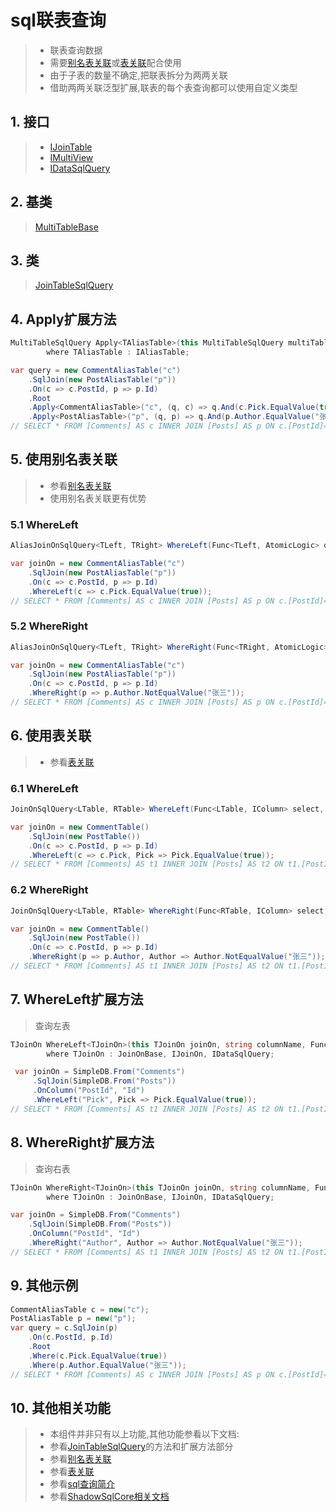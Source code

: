 # sql联表查询
>* 联表查询数据
>* 需要[别名表关联](./aliasjoinon.md)或[表关联](./joinon.md)配合使用
>* 由于子表的数量不确定,把联表拆分为两两关联
>* 借助两两关联泛型扩展,联表的每个表查询都可以使用自定义类型

## 1. 接口
>* [IJoinTable](xref:ShadowSql.Identifiers.IJoinTable)
>* [IMultiView](xref:ShadowSql.Identifiers.IMultiView)
>* [IDataSqlQuery](xref:ShadowSql.Queries.IDataSqlQuery)

## 2. 基类
>[MultiTableBase](xref:ShadowSql.Join.MultiTableBase)

## 3. 类
>[JoinTableSqlQuery](xref:ShadowSql.Join.JoinTableSqlQuery)

## 4. Apply扩展方法
```csharp
MultiTableSqlQuery Apply<TAliasTable>(this MultiTableSqlQuery multiTable, string tableName, Func<SqlQuery, TAliasTable, SqlQuery> query)
        where TAliasTable : IAliasTable;
```
```csharp
var query = new CommentAliasTable("c")
    .SqlJoin(new PostAliasTable("p"))
    .On(c => c.PostId, p => p.Id)
    .Root
    .Apply<CommentAliasTable>("c", (q, c) => q.And(c.Pick.EqualValue(true)))
    .Apply<PostAliasTable>("p", (q, p) => q.And(p.Author.EqualValue("张三")));
// SELECT * FROM [Comments] AS c INNER JOIN [Posts] AS p ON c.[PostId]=p.[Id] WHERE c.[Pick]=1 AND p.[Author]='张三'
```

## 5. 使用别名表关联
>* 参看[别名表关联](./aliasjoinon.md)
>* 使用别名表关联更有优势
### 5.1 WhereLeft
```csharp
AliasJoinOnSqlQuery<TLeft, TRight> WhereLeft(Func<TLeft, AtomicLogic> query);
```
```csharp
var joinOn = new CommentAliasTable("c")
    .SqlJoin(new PostAliasTable("p"))
    .On(c => c.PostId, p => p.Id)
    .WhereLeft(c => c.Pick.EqualValue(true));
// SELECT * FROM [Comments] AS c INNER JOIN [Posts] AS p ON c.[PostId]=p.[Id] WHERE c.[Pick]=1
```

### 5.2 WhereRight
```csharp
AliasJoinOnSqlQuery<TLeft, TRight> WhereRight(Func<TRight, AtomicLogic> query);
```
```csharp
var joinOn = new CommentAliasTable("c")
    .SqlJoin(new PostAliasTable("p"))
    .On(c => c.PostId, p => p.Id)
    .WhereRight(p => p.Author.NotEqualValue("张三"));
// SELECT * FROM [Comments] AS c INNER JOIN [Posts] AS p ON c.[PostId]=p.[Id] WHERE p.[Author]<>'张三'
```

## 6. 使用表关联
>* 参看[表关联](./joinon.md)
### 6.1 WhereLeft
```csharp
JoinOnSqlQuery<LTable, RTable> WhereLeft(Func<LTable, IColumn> select, Func<IColumn, AtomicLogic> query);
```
```csharp
var joinOn = new CommentTable()
    .SqlJoin(new PostTable())
    .On(c => c.PostId, p => p.Id)
    .WhereLeft(c => c.Pick, Pick => Pick.EqualValue(true));
// SELECT * FROM [Comments] AS t1 INNER JOIN [Posts] AS t2 ON t1.[PostId]=t2.[Id] WHERE t1.[Pick]=1
```

### 6.2 WhereRight
```csharp
JoinOnSqlQuery<LTable, RTable> WhereRight(Func<RTable, IColumn> select, Func<IColumn, AtomicLogic> query);
```
```csharp
var joinOn = new CommentTable()
    .SqlJoin(new PostTable())
    .On(c => c.PostId, p => p.Id)
    .WhereRight(p => p.Author, Author => Author.NotEqualValue("张三"));
// SELECT * FROM [Comments] AS t1 INNER JOIN [Posts] AS t2 ON t1.[PostId]=t2.[Id] WHERE t2.[Author]<>'张三'
```

## 7. WhereLeft扩展方法
>查询左表
```csharp
TJoinOn WhereLeft<TJoinOn>(this TJoinOn joinOn, string columnName, Func<ICompareView, AtomicLogic> query)
        where TJoinOn : JoinOnBase, IJoinOn, IDataSqlQuery;
```
```csharp
 var joinOn = SimpleDB.From("Comments")
     .SqlJoin(SimpleDB.From("Posts"))
     .OnColumn("PostId", "Id")
     .WhereLeft("Pick", Pick => Pick.EqualValue(true));
// SELECT * FROM [Comments] AS t1 INNER JOIN [Posts] AS t2 ON t1.[PostId]=t2.[Id] WHERE t1.[Pick]=1
```

## 8. WhereRight扩展方法
>查询右表
```csharp
TJoinOn WhereRight<TJoinOn>(this TJoinOn joinOn, string columnName, Func<ICompareView, AtomicLogic> query)
        where TJoinOn : JoinOnBase, IJoinOn, IDataSqlQuery;
```
```csharp
var joinOn = SimpleDB.From("Comments")
    .SqlJoin(SimpleDB.From("Posts"))
    .OnColumn("PostId", "Id")
    .WhereRight("Author", Author => Author.NotEqualValue("张三"));
// SELECT * FROM [Comments] AS t1 INNER JOIN [Posts] AS t2 ON t1.[PostId]=t2.[Id] WHERE t1.[Pick]=1
```

## 9. 其他示例
```csharp
CommentAliasTable c = new("c");
PostAliasTable p = new("p");
var query = c.SqlJoin(p)
    .On(c.PostId, p.Id)
    .Root
    .Where(c.Pick.EqualValue(true))
    .Where(p.Author.EqualValue("张三"));
// SELECT * FROM [Comments] AS c INNER JOIN [Posts] AS p ON c.[PostId]=p.[Id] WHERE c.[Pick]=1 AND p.[Author]='张三'
```

## 10. 其他相关功能
>* 本组件并非只有以上功能,其他功能参看以下文档:
>* 参看[JoinTableSqlQuery](xref:ShadowSql.Join.JoinTableSqlQuery)的方法和扩展方法部分
>* 参看[别名表关联](./aliasjoinon.md)
>* 参看[表关联](./joinon.md)
>* 参看[sql查询简介](./index.md)
>* 参看[ShadowSqlCore相关文档](../../shadowcore/sqlquery/join.md)